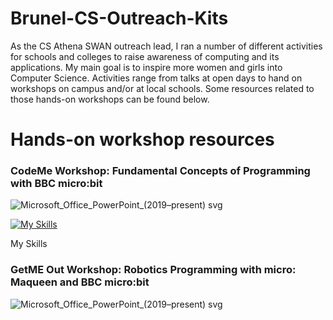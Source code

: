 # Brunel-CS-Outreach-Kits

As the CS Athena SWAN outreach lead, I ran a number of different activities for schools and colleges to raise awareness of computing and its applications. My main goal is to inspire more women and girls into Computer Science. Activities range from talks at open days to hand on workshops on campus and/or at local schools. Some resources related to those hands-on workshops can be found below.

# Hands-on workshop resources

### CodeMe Workshop: Fundamental Concepts of Programming with BBC micro:bit

![Microsoft_Office_PowerPoint_(2019–present) svg](https://github.com/NadineAB/Brunel-CS-Outreach-Kits/assets/7339533/9899d01f-e5a4-46b1-93db-0361de636521)



[![My Skills](https://skills.thijs.gg/icons?i=java,kotlin,nodejs,figma&theme=light)](https://skills.thijs.gg)

My Skills

### GetME Out Workshop: Robotics Programming with micro: Maqueen and BBC micro:bit


![Microsoft_Office_PowerPoint_(2019–present) svg](https://github.com/NadineAB/Brunel-CS-Outreach-Kits/assets/7339533/9899d01f-e5a4-46b1-93db-0361de636521)
